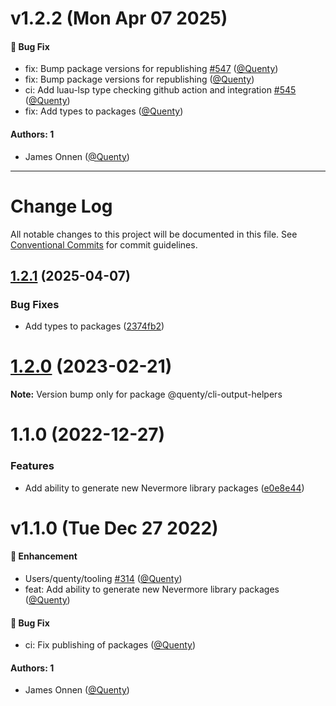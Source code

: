 # v1.2.2 (Mon Apr 07 2025)

#### 🐛 Bug Fix

- fix: Bump package versions for republishing [#547](https://github.com/Quenty/NevermoreEngine/pull/547) ([@Quenty](https://github.com/Quenty))
- fix: Bump package versions for republishing ([@Quenty](https://github.com/Quenty))
- ci: Add luau-lsp type checking github action and integration [#545](https://github.com/Quenty/NevermoreEngine/pull/545) ([@Quenty](https://github.com/Quenty))
- fix: Add types to packages ([@Quenty](https://github.com/Quenty))

#### Authors: 1

- James Onnen ([@Quenty](https://github.com/Quenty))

---

# Change Log

All notable changes to this project will be documented in this file.
See [Conventional Commits](https://conventionalcommits.org) for commit guidelines.

## [1.2.1](https://github.com/Quenty/Nevermore/compare/@quenty/cli-output-helpers@1.2.0...@quenty/cli-output-helpers@1.2.1) (2025-04-07)


### Bug Fixes

* Add types to packages ([2374fb2](https://github.com/Quenty/Nevermore/commit/2374fb2b043cfbe0e9b507b3316eec46a4e353a0))





# [1.2.0](https://github.com/Quenty/Nevermore/compare/@quenty/cli-output-helpers@1.1.0...@quenty/cli-output-helpers@1.2.0) (2023-02-21)

**Note:** Version bump only for package @quenty/cli-output-helpers





# 1.1.0 (2022-12-27)


### Features

* Add ability to generate new Nevermore library packages ([e0e8e44](https://github.com/Quenty/Nevermore/commit/e0e8e44a21692d4c383274985d01a965dcfe389c))





# v1.1.0 (Tue Dec 27 2022)

#### 🚀 Enhancement

- Users/quenty/tooling [#314](https://github.com/Quenty/NevermoreEngine/pull/314) ([@Quenty](https://github.com/Quenty))
- feat: Add ability to generate new Nevermore library packages ([@Quenty](https://github.com/Quenty))

#### 🐛 Bug Fix

- ci: Fix publishing of packages ([@Quenty](https://github.com/Quenty))

#### Authors: 1

- James Onnen ([@Quenty](https://github.com/Quenty))
